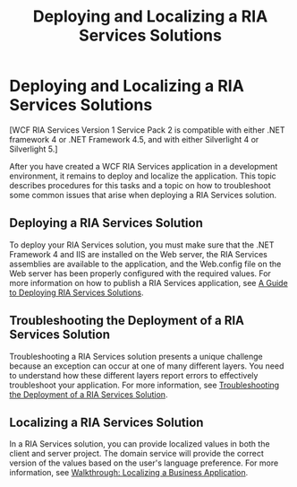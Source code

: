 ﻿---
title: Deploying and Localizing a RIA Services Solutions
TOCTitle: Deploying and Localizing a RIA Services Solutions
ms:assetid: 20847a37-efc9-44ae-af5d-b04c367f9862
ms:mtpsurl: https://msdn.microsoft.com/en-us/library/Ff679939(v=VS.91)
ms:contentKeyID: 31136447
ms.date: 08/19/2013
mtps_version: v=VS.91
---

# Deploying and Localizing a RIA Services Solutions

\[WCF RIA Services Version 1 Service Pack 2 is compatible with either .NET framework 4 or .NET Framework 4.5, and with either Silverlight 4 or Silverlight 5.\]

After you have created a WCF RIA Services application in a development environment, it remains to deploy and localize the application. This topic describes procedures for this tasks and a topic on how to troubleshoot some common issues that arise when deploying a RIA Services solution.

## Deploying a RIA Services Solution

To deploy your RIA Services solution, you must make sure that the .NET Framework 4 and IIS are installed on the Web server, the RIA Services assemblies are available to the application, and the Web.config file on the Web server has been properly configured with the required values. For more information on how to publish a RIA Services application, see [A Guide to Deploying RIA Services Solutions](ff426912\(v=vs.91\).md).

## Troubleshooting the Deployment of a RIA Services Solution

Troubleshooting a RIA Services solution presents a unique challenge because an exception can occur at one of many different layers. You need to understand how these different layers report errors to effectively troubleshoot your application. For more information, see [Troubleshooting the Deployment of a RIA Services Solution](ff426913\(v=vs.91\).md).

## Localizing a RIA Services Solution

In a RIA Services solution, you can provide localized values in both the client and server project. The domain service will provide the correct version of the values based on the user's language preference. For more information, see [Walkthrough: Localizing a Business Application](ff679940\(v=vs.91\).md).

